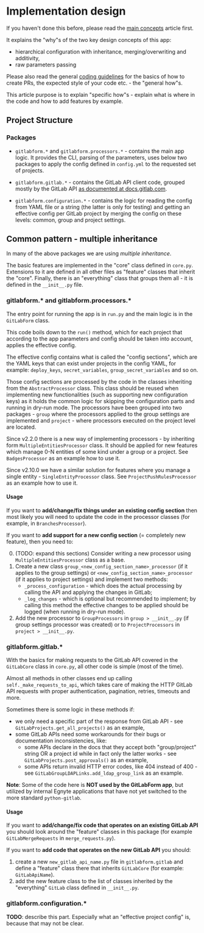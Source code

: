 # Implementation design

If you haven't done this before, please read the [main concepts](../main_concepts.md) article first.

It explains the "why"s of the two key design concepts of this app:
* hierarchical configuration with inheritance, merging/overwriting and additivity,
* raw parameters passing

Please also read the general [coding guidelines](coding_guidelines.md) for the basics of how to create PRs,
the expected style of your code etc. - the "general how"s.

This article purpose is to explain "specific how"s - explain what is where in the code and how to add features
by example.

## Project Structure

### Packages

* `gitlabform.*` and `gitlabform.processors.*` - contains the main app logic. It provides the CLI, parsing of the parameters,
  uses below two packages to apply the config defined in `config.yml` to the requested set of projects.

* `gitlabform.gitlab.*` - contains the GitLab API client code, grouped mostly by the GitLab API 
  [as documented at docs.gitlab.com](https://docs.gitlab.com/ee/api/api_resources.html).

* `gitlabform.configuration.*` - contains the logic for reading the config from YAML file or a string
  (the latter is only for testing) and getting an effective config per GitLab project by merging
  the config on these levels: common, group and project settings.

## Common pattern - multiple inheritance

In many of the above packages we are using _multiple inheritance_.
 
The basic features are implemented in the "core" class defined in `core.py`. Extensions to it are defined in all other
files as "feature" classes that inherit the "core". Finally, there is an "everything" class that groups them all - it is
defined in the `__init__.py` file.

### gitlabform.* and gitlabform.processors.*

The entry point for running the app is in `run.py` and the main logic is in the `GitLabForm` class.

This code boils down to the `run()` method, which for each project that according to the app parameters
and config should be taken into account, applies the effective config.

The effective config contains what is called the "config sections", which are the YAML keys that can exist under projects
in the config YAML, for example: `deploy_keys`, `secret_variables`, `group_secret_variables` and so on.

Those config sections are processed by the code in the classes inheriting from the `AbstractProcessor` class. This class
should be reused when implementing new functionalities (such as supporting new configuration keys) as it holds the common 
logic for skipping the configuration parts and running in dry-run mode. The processors have been grouped into two 
packages - `group` where the processors applied to the group settings are implemented and `project` - where processors
executed on the project level are located.

Since v2.2.0 there is a new way of implementing processors - by inheriting form `MultipleEntitiesProcessor` class.
It should be applied for new features which manage 0-N entities of some kind under a group or a project.
See `BadgesProcessor` as an example how to use it.

Since v2.10.0 we have a similar solution for features where you manage a single entity - `SingleEntityProcessor` class.
See `ProjectPushRulesProcessor` as an example how to use it. 

#### Usage

If you want to **add/change/fix things under an existing config section** then most likely you will need to update 
the code in the processor classes (for example, in `BranchesProcessor`).

If you want to **add support for a new config section** (= completely new feature), then you need to:

0. (TODO: expand this sections) Consider writing a new processor using `MultipleEntitiesProcessor` class as a base.
1. Create a new class `group_<new_config_section_name>_processor` (if it applies to the group settings) or 
`<new_config_section_name>_processor` (if it applies to project settings) and implement two methods:
    - `_process_configuration` - which does the actual processing by calling the API and applying the changes in GitLab;
    - `_log_changes` - which is optional but recommended to implement; by calling this method the effective changes 
    to be applied should be logged (when running in dry-run mode). 
2. Add the new processor to `GroupProcessors` in `group > __init__.py` (if group settings processor was created) or 
to `ProjectProcessors` in `project > __init__.py`. 

### gitlabform.gitlab.*

With the basics for making requests to the GitLab API covered in the `GitLabCore` class in `core.py`, all other code
is simple (most of the time).

Almost all methods in other classes end up calling `self._make_requests_to_api`, which takes care of making the HTTP
GitLab API requests with proper authentication, pagination, retries, timeouts and more.

Sometimes there is some logic in these methods if:

* we only need a specific part of the response from GitLab API - see `GitLabProjects.get_all_projects()` as an example,
* some GitLab APIs need some workarounds for their bugs or documentation inconsistencies, like:
    * some APIs declare in the docs that they accept both "group/project" string OR a project id while in fact only the latter works - see `GitLabProjects.post_approvals()` as an example,
    * some APIs return invalid HTTP error codes, like 404 instead of 400 - see `GitLabGroupLDAPLinks.add_ldap_group_link` as an example.

**Note**: Some of the code here is **NOT used by the GitLabForm app**, but utilized by internal Egnyte
applications that have not yet switched to the more standard `python-gitlab`.

#### Usage

If you want to **add/change/fix code that operates on an existing GitLab API** you should look around 
the "feature" classes in this package (for example `GitLabMergeRequests` in `merge_requests.py`).

If you want to **add code that operates on the new GitLab API** you should:
 
1. create a new `new_gitlab_api_name.py` file in `gitlabform.gitlab` and define a "feature" class there
   that inherits `GitLabCore` (for example: `GitLabApiName`).
2. add the new feature class to the list of classes inherited by the "everything" `GitLab` class
   defined in `__init__.py`. 

### gitlabform.configuration.*

**TODO**: describe this part. Especially what an "effective project config" is, because that may not be clear.
